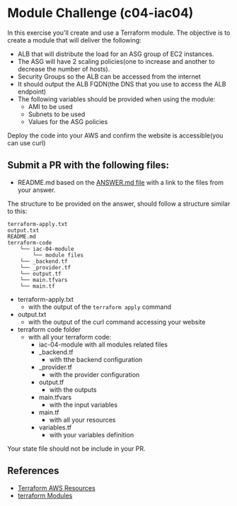 # Module Challenge (c04-iac04)

In this exercise you'll create and use a Terraform module. The objective is to create a module that will deliver the following:

- ALB that will distribute the load for an ASG group of EC2 instances.
- The ASG will have 2 scaling policies(one to increase and another to decrease the number of hosts).
- Security Groups so the ALB can be accessed from the internet
- It should output the ALB FQDN(the DNS that you use to access the ALB endpoint)
- The following variables should be provided when using the module:
    - AMI to be used
    - Subnets to be used
    - Values for the ASG policies

Deploy the code into your AWS and confirm the website is accessible(you can use curl)

## Submit a PR with the following files:
- README.md based on the [ANSWER.md file](ANSWER.md) with a link to the files from your answer.

The structure to be provided on the answer, should follow a structure similar to this:
```
terraform-apply.txt
output.txt
README.md
terraform-code
    └── iac-04-module
        └── module files
    └── _backend.tf
    └── _provider.tf
    └── output.tf
    └── main.tfvars
    └── main.tf
```

- terraform-apply.txt 
    - with the output of the `terraform apply` command
- output.txt
    - with the output of the curl command accessing your website
- terraform code folder
    - with all your terraform code:
        - iac-04-module
            with all modules related files
        - _backend.tf
            - with tthe backend configuration
        - _provider.tf
            - with the provider configuration
        - output.tf
            - with the outputs
        - main.tfvars
            - with the input variables
        - main.tf
            - with all your resources
        - variables.tf
            - with your variables definition


Your state file should not be include in your PR.

## References
- [Terraform AWS Resources](https://www.terraform.io/docs/providers/aws/index.html)
- [terraform Modules](https://www.terraform.io/docs/modules/index.html)
